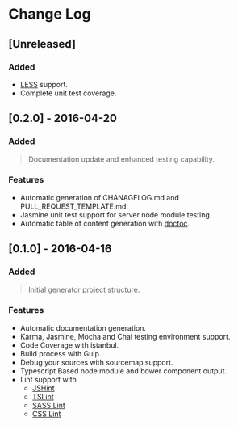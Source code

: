 # Change Log

## [Unreleased]

### Added

- [LESS](http://lesscss.org/usage/) support.
- Complete unit test coverage.

## [0.2.0] - 2016-04-20

### Added
> Documentation update and enhanced testing capability.

### Features
- Automatic generation of CHANAGELOG.md and PULL_REQUEST_TEMPLATE.md.
- Jasmine unit test support for server node module testing.
- Automatic table of content generation with [doctoc](https://github.com/thlorenz/doctoc).

## [0.1.0] - 2016-04-16

### Added
> Initial generator project structure.

### Features
- Automatic documentation generation.
- Karma, Jasmine, Mocha and Chai testing environment support.
- Code Coverage with istanbul.
- Build process with Gulp.
- Debug your sources with sourcemap support.
- Typescript Based node module and bower component output.
- Lint support with
  - [JSHint](http://jshint.com/)
  - [TSLint](https://www.npmjs.com/package/tslint)
  - [SASS Lint](https://www.npmjs.com/package/sass-lint)
  - [CSS Lint](https://www.npmjs.com/package/gulp-csslint) 




